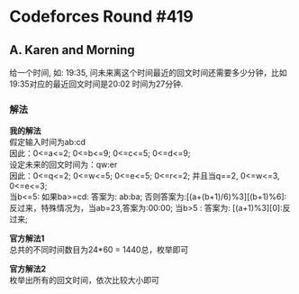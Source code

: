 # Codeforces Round #419

## A. Karen and Morning
给一个时间, 如: 19:35, 问未来离这个时间最近的回文时间还需要多少分钟，比如 19:35对应的最近回文时间是20:02
时间为27分钟.

### 解法
<b>我的解法</b>  
假定输入时间为ab:cd  
因此：0<=a<=2; 0<=b<=9; 0<=c<=5; 0<=d<=9;  
设定未来的回文时间为：qw:er  
因此：0<=q<=2; 0<=w<=5; 0<=e<=5; 0<=r<=2; 并且当q==2, 0<=w<=3, 0<=e<=3;  
当b<=5: 如果ba>=cd: 答案为: ab:ba; 否则答案为:[(a+(b+1)/6)%3][(b+1)%6]:反过来，特殊情况为，当ab=23,答案为:00:00;
当b>5 : 答案为: [(a+1)%3][0]:反过来;   

<b>官方解法1</b>  
总共的不同时间数目为24*60 = 1440总，枚举即可

<b>官方解法2</b>  
枚举出所有的回文时间，依次比较大小即可